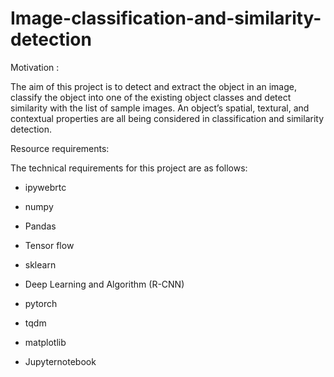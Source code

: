 # Image-classification-and-similarity-detection

Motivation :

The aim of this project is to detect and extract the object in an
image, classify the object into one of the existing object classes and
detect similarity with the list of sample images. An object’s spatial,
textural, and contextual properties are all being considered in classification
and similarity detection.


Resource requirements:

The technical requirements for this project are as follows:

 * ipywebrtc

 * numpy

 * Pandas

 * Tensor flow

 * sklearn

 * Deep Learning and Algorithm (R-CNN)

 * pytorch

 * tqdm

 * matplotlib

* Jupyternotebook
